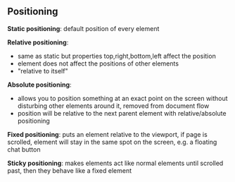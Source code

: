 <h2>Positioning</h2>

<b>Static positioning</b>: default position of every element

<b>Relative positioning</b>: 

* same as static but properties top,right,bottom,left affect the position
* element does not affect the positions of other elements
* "relative to itself"

<b>Absolute positioning</b>:

* allows you to position something at an exact point on the screen without disturbing other elements around it, removed from document flow
* position will be relative to the next parent element with relative/absolute positioning

<b>Fixed positioning</b>:  puts an element relative to the viewport, if page is scrolled, element will stay in the same spot on the screen, e.g. a floating chat button

<b>Sticky positioning</b>: makes elements act like normal elements until scrolled past, then they behave like a fixed element

